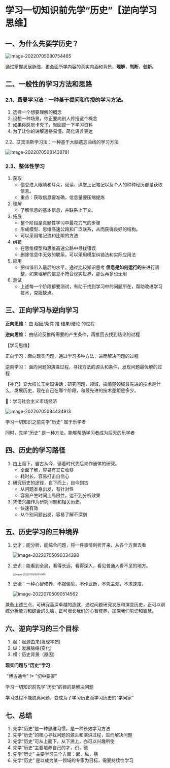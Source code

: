 # 学习一切知识前先学“历史”【逆向学习思维】

## 一、为什么先要学历史？

![image-20220705080754465](./images/image-20220705080754465.png)

通过掌握发展脉络，更全面所学内容的真实内涵和背景，**理解**，**判断**，**创新**。

## 二、一般性的学习方法和思路

### 2.1、费曼学习法：一种基于提问和传授的学习方法。

1. 选择一个想要理解的概念
2. 设想一种场景，你正要向别人传授这个概念
3. 如果你感觉卡壳了，就回顾一下学习资料
4. 为了让你的讲解通俗易懂，简化语言表达

2.2、艾宾浩斯学习法：一种基于大脑遗忘曲线的学习方法

![image-20220705081438781](./images/image-20220705081438781.png)

### 2.3、整体性学习

1. 获取
   - 信息进入眼睛和耳朵，阅读、课堂上记笔记以及个人的种种经历都是获取信息。
   - 重点：获取信息要准确，信息量要压缩提炼
2. 理解
   - 了解信息的基本信息，并联系上下文。
3. 拓展
   - 整个阶段是真题性学习中最花力气的步骤
   - 形成模型、思维高速公路和广泛联系，从而获得良好的结构。
   - 可以采用笔记流和比喻的方法
4. 纠错
   - 在思维模型和思维高速公路中寻找错误
   - 删除信息中无效的联系，可以采用模型纠错法和实际应用法
5. 应用
   - 把纠错带入最后的水平，通过比较知识思考 **信息是如何运行的**来进行调整，如果理解的信息不符合现实世界，那么再多也无用
6. 测试
   - 上述每一个阶段都要测试，有助于找到学习中的问题所在，帮助改进学习技术，克服缺点。

## 三、正向学习与逆向学习

**正向思维：** 由 起因/条件 推 结果/结论 的过程

**逆向思维：** 由结论反推所需要的产生条件，再推回去找到结论的过程

【学习思维】

正向学习：面向现实问题，通过学习多种方法，进而解决问题的过程

逆向学习： 面向问题的演进过程，寻找方法的源头和条件，发现问题最优解的过程

【补充】交大校长王树国讲话：研究问题，领域，搞清楚领域最先进的技术是什么，发展历史，现在自己在哪个阶段，和最先进的技术差距是多少。

🌰：学习社会主义市场经济

![image-20220705084434913](./images/image-20220705084434913.png)

学习一切知识之前先学“历史” 属于乐学者

同时，先学“历史” 是一种方法，能够帮助学习者成为后天的乐学者

## 四、历史的学习路径

1. 由上而下，自古从今，循着时代先后来作通体的研究。
   - 全面了解，容易有其它收获
   - 耗时长，容易打击自信心
2. 研究历史的途径，自下而上，自今到古
   - 从问题本身出发，有针对性
   - 容易产生时间上局限性，达不到分析效果
3. 凭借兴趣作为研究问题和相关历史。
   - 快速有效
   - 从个别问题出发，容易了解不深刻

## 五、历史学习的三种境界

1. 史才：能分析，能综合问题，将一件事情剖析开来，从各个方面去看

   ![image-20220705090334298](./images/image-20220705090334298.png)

2. 史识：能看到全局，看得长远，看得深入，看见普通人看不见的地方。

   <img src="./images/image-20220705090414969.png" alt="image-20220705090414969" style="zoom:50%;" />

3. 史德：一种心智修养，不报偏见，不作武断，不凭主观，不求速度。

   ![image-20220705090514562](./images/image-20220705090514562.png)

兼备上述三点，可研究高深卓越的造就，通过问题研究发展和演变历史，正可以训练分析能力和综合的头脑，正可增长我们的心智修养，加深我们见识和智慧。

## 六、逆向学习的三个目标

1. 起：起源由来(发现本质)
2. 纵：发展脉络(变化)
3. 横：历史背景（原因）

**现实问题与“历史”学习**

​										"博古通今"  !=  "切中要害"

学习一切知识前先学“历史”的目的是解决问题

学习过程不能脱离问题，变成为了学习历史而学习历史的“学问家”

## 七、总结

1. 先学“历史”是一种思维习惯，是一种长效学习方法
2. 先学“历史”的核心寻找问题的源头和演讲过程，进而解决问题
3. 先学“历史”可从上而下，从下溯上，亦可以兴趣所使
4. 先学“历史”主要培养自己的才，识，德
5. 先学“历史” 主要学习三个方面：起，纵，横
6. 先学“历史” 是以成为某一领域的专家为目标，需要持续性学习